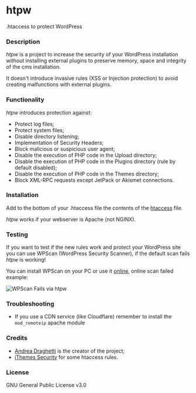 # htpw

.htaccess to protect WordPress



### Description

*htpw* is a project to increase the security of your WordPress installation without installing external plugins to preserve memory, space and integrity of the cms installation.

It doesn't introduce invasive rules (XSS or Injection protection) to avoid creating malfunctions with external plugins.



### Functionality

*htpw* introduces protection against:

- Protect log files;
- Protect system files;
- Disable directory listening;
- Implementation of Security Headers;
- Block malicious or suspicious user agent;
- Disable the execution of PHP code in the Upload directory;
- Disable the execution of PHP code in the Plugins directory (rule by default disabled);
- Disable the execution of PHP code in the Themes directory;
- Block XML-RPC requests except JetPack or Akismet connections.



### Installation

Add to the bottom of your .htaccess file the contents of the [htaccess](https://github.com/drego85/htpw/blob/main/htaccess) file.

*htpw* works if your webserver is Apache (not NGINX).



### Testing

If you want to test if the new rules work and protect your WordPress site you can use WPScan (WordPress Security Scanner), if the default scan fails *htpw* is working!

You can install WPScan on your PC or use it [online](https://w-e-b.site/?act=wpscan&color=on), online scan failed example:


![WPScan Fails via htpw](https://pbs.twimg.com/media/EvD-mSpWYAIEjrD?format=png&name=small)

### Troubleshooting

- If you use a CDN service (like Cloudflare) remember to install the `mod_remoteip` apache module

### Credits

* [Andrea Draghetti](https://twitter.com/AndreaDraghetti) is the creator of the project;
* [iThemes Security](https://wordpress.org/plugins/better-wp-security/) for some htaccess rules.



### License

GNU General Public License v3.0
